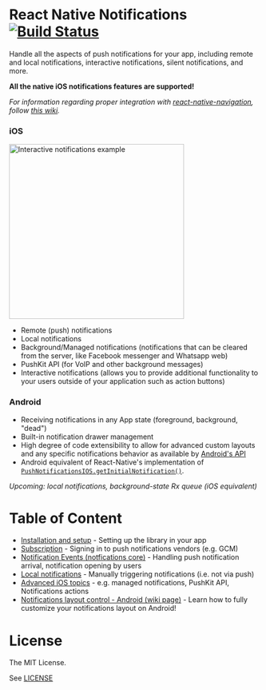 # React Native Notifications [![Build Status](https://travis-ci.org/wix/react-native-notifications.svg)](https://travis-ci.org/wix/react-native-notifications)

Handle all the aspects of push notifications for your app, including remote and local notifications, interactive notifications, silent notifications, and more.

**All the native iOS notifications features are supported!** 

_For information regarding proper integration with [react-native-navigation](https://github.com/wix/react-native-navigation), follow [this wiki](https://github.com/wix/react-native-notifications/wiki/Android:-working-with-RNN)._


### iOS

<img src="https://s3.amazonaws.com/nrjio/interactive.gif" alt="Interactive notifications example" width=350/>

- Remote (push) notifications
- Local notifications
- Background/Managed notifications (notifications that can be cleared from the server, like Facebook messenger and Whatsapp web)
- PushKit API (for VoIP and other background messages)
- Interactive notifications (allows you to provide additional functionality to your users outside of your application such as action buttons)

### Android

- Receiving notifications in any App state (foreground, background, "dead")
- Built-in notification drawer management
- High degree of code extensibility to allow for advanced custom layouts and any specific notifications behavior as available by [Android's API](https://developer.android.com/training/notify-user/build-notification.html)
- Android equivalent of React-Native's implementation of [`PushNotificationsIOS.getInitialNotification()`](https://facebook.github.io/react-native/docs/pushnotificationios.html#getinitialnotification).

_Upcoming: local notifications, background-state Rx queue (iOS equivalent)_


# Table of Content

- [Installation and setup](./docs/installation.md) - Setting up the library in your app
- [Subscription](./docs/subscription.md) - Signing in to push notifications vendors (e.g. GCM)
- [Notification Events (notfications core)](./docs/notificationsEvents.md) - Handling push notification arrival, notification opening by users
- [Local notifications](./docs/localNotifications.md) - Manually triggering notifications (i.e. not via push)
- [Advanced iOS topics](./docs/advancedIos.md) - e.g. managed notifications, PushKit API, Notifications actions
- [Notifications layout control - Android (wiki page)](https://github.com/wix/react-native-notifications/wiki/Android:-Layout-Customization) - Learn how to fully customize your notifications layout on Android!

# License
The MIT License.

See [LICENSE](LICENSE)
